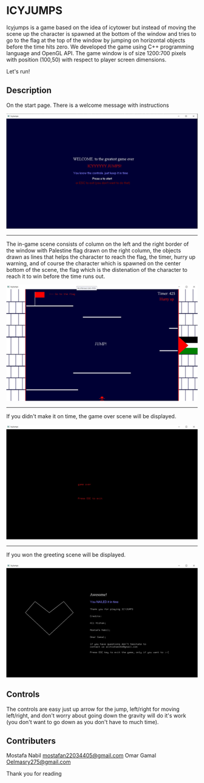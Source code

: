 # ICYJUMPS

Icyjumps is a game based on the idea of icytower but instead of moving the scene up the character is spawned at the bottom of the window and tries to go to the flag at the top of the window by jumping on horizontal objects before the time hits zero. We developed the game using C++ programming language and OpenGL API. The game window is of size 1200:700 pixels with position (100,50) with respect to player screen dimensions.

Let's run!

## Description 

On the start page. There is a welcome message with instructions

![Start Scene](img/Start-Scene.jpg)

***

The in-game scene consists of column on the left and the right border of the window with Palestine flag drawn on the right column, the objects drawn as lines that helps the character to reach the flag, the timer, hurry up warning, and of course the character which is spawned on the center bottom of the scene, the flag which is the distenation of the character to reach it to win before the time runs out.

![Game Scene](img/Game-Scene.jpg)

***

If you didn't make it on time, the game over scene will be displayed.

![Game Over Scene](img/GameOver-Scene.jpg)

***

If you won the greeting scene will be displayed.

![Greeting Scene](img/Greeting-Scene.jpg)

## Controls

The controls are easy just up arrow for the jump, left/right for moving left/right, and don't worry about going down the gravity will do it's work (you don't want to go down as you don't have to much time).


## Contributers
Mostafa Nabil mostafan22034405@gmail.com
Omar Gamal Oelmasry275@gmail.com

Thank you for reading
